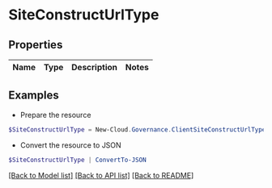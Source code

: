 # SiteConstructUrlType
## Properties

Name | Type | Description | Notes
------------ | ------------- | ------------- | -------------

## Examples

- Prepare the resource
```powershell
$SiteConstructUrlType = New-Cloud.Governance.ClientSiteConstructUrlType 
```

- Convert the resource to JSON
```powershell
$SiteConstructUrlType | ConvertTo-JSON
```

[[Back to Model list]](../README.md#documentation-for-models) [[Back to API list]](../README.md#documentation-for-api-endpoints) [[Back to README]](../README.md)

